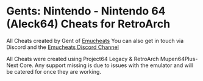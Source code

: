 # Gents: Nintendo - Nintendo 64 (Aleck64) Cheats for RetroArch

All Cheats created by Gent of [Emucheats](https://emucheats.emulation64.com/)
You can also get in touch via Discord and the [Emucheats Discord Channel](https://discord.gg/aEEtyj6)

All Cheats were created using Project64 Legacy & RetroArch Mupen64Plus-Next Core. Any support missing is due to issues with the emulator and will be catered for once they are working.